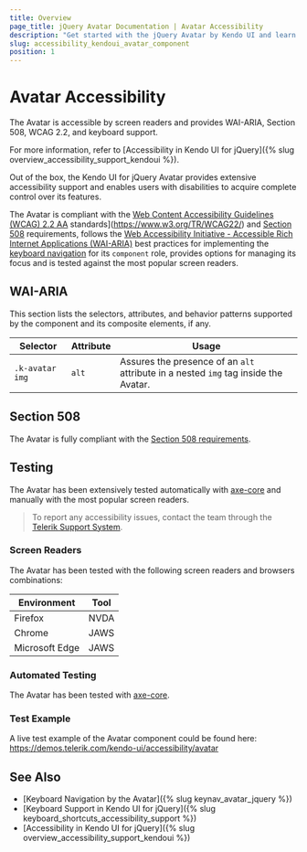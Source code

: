 ```yaml
---
title: Overview
page_title: jQuery Avatar Documentation | Avatar Accessibility
description: "Get started with the jQuery Avatar by Kendo UI and learn about its accessibility support for WAI-ARIA, Section 508, and WCAG 2.2."
slug: accessibility_kendoui_avatar_component
position: 1
---
```


# Avatar Accessibility

The Avatar is accessible by screen readers and provides WAI-ARIA, Section 508, WCAG 2.2, and keyboard support.

For more information, refer to [Accessibility in Kendo UI for jQuery]({% slug overview_accessibility_support_kendoui %}).




Out of the box, the Kendo UI for jQuery Avatar provides extensive accessibility support and enables users with disabilities to acquire complete control over its features.


The Avatar is compliant with the [Web Content Accessibility Guidelines (WCAG) 2.2  AA](https://www.w3.org/TR/WCAG22/) standards](https://www.w3.org/TR/WCAG22/) and [Section 508](http://www.section508.gov/) requirements, follows the [Web Accessibility Initiative - Accessible Rich Internet Applications (WAI-ARIA)](https://www.w3.org/WAI/ARIA/apg/) best practices for implementing the [keyboard navigation](#keyboard-navigation) for its `component` role, provides options for managing its focus and is tested against the most popular screen readers.

## WAI-ARIA


This section lists the selectors, attributes, and behavior patterns supported by the component and its composite elements, if any.

| Selector | Attribute | Usage |
| -------- | --------- | ----- |
| `.k-avatar img` | `alt` | Assures the presence of an `alt` attribute in a nested `img` tag inside the Avatar. |

## Section 508


The Avatar is fully compliant with the [Section 508 requirements](http://www.section508.gov/).

## Testing


The Avatar has been extensively tested automatically with [axe-core](https://github.com/dequelabs/axe-core) and manually with the most popular screen readers.

> To report any accessibility issues, contact the team through the [Telerik Support System](https://www.telerik.com/account/support-center).

### Screen Readers


The Avatar has been tested with the following screen readers and browsers combinations:

| Environment | Tool |
| ----------- | ---- |
| Firefox | NVDA |
| Chrome | JAWS |
| Microsoft Edge | JAWS |



### Automated Testing

The Avatar has been tested with [axe-core](https://github.com/dequelabs/axe-core).

### Test Example

A live test example of the Avatar component could be found here: https://demos.telerik.com/kendo-ui/accessibility/avatar

## See Also

* [Keyboard Navigation by the Avatar]({% slug keynav_avatar_jquery %})
* [Keyboard Support in Kendo UI for jQuery]({% slug keyboard_shortcuts_accessibility_support %})
* [Accessibility in Kendo UI for jQuery]({% slug overview_accessibility_support_kendoui %})